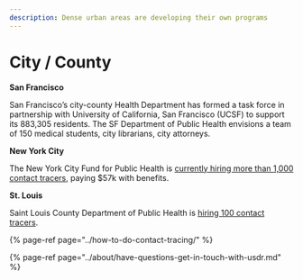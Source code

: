 ```yaml
---
description: Dense urban areas are developing their own programs
---
```


# City / County

**San Francisco**

San Francisco’s city-county Health Department has formed a task force in partnership with University of California, San Francisco \(UCSF\) to support its 883,305 residents. The SF Department of Public Health envisions a team of 150 medical students, city librarians, city attorneys.

**New York City**

The New York City Fund for Public Health is [currently hiring more than 1,000 contact tracers](https://1w20ju1nsz1k2xqrjx3ccsd1-wpengine.netdna-ssl.com/wp-content/uploads/sites/76/2020/04/CT-I.pdf), paying $57k with benefits.

**St. Louis**

Saint Louis County Department of Public Health is [hiring 100 contact tracers](https://www.governmentjobs.com/careers/stlouis/jobs/2770060/contact-tracer?page=1&pagetype=jobOpportunitiesJobs).

{% page-ref page="../how-to-do-contact-tracing/" %}

{% page-ref page="../about/have-questions-get-in-touch-with-usdr.md" %}


